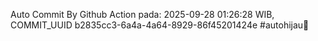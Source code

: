 Auto Commit By Github Action pada: 2025-09-28 01:26:28 WIB, COMMIT_UUID b2835cc3-6a4a-4a64-8929-86f45201424e #autohijau🗿
